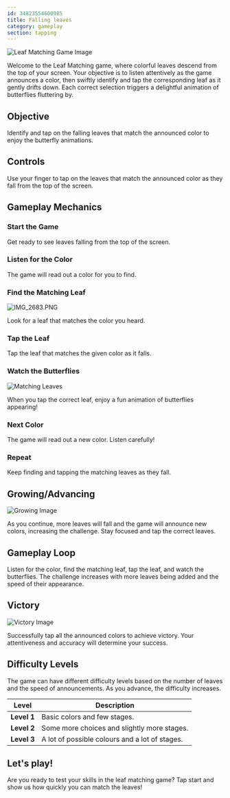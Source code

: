 ```yaml
---
id: 34823554600985
title: Falling leaves
category: gameplay
section: tapping
---
```

![Leaf Matching Game Image](https://help.studycat.com/hc/article_attachments/34975872015385)

Welcome to the Leaf Matching game, where colorful leaves descend from the top of your screen. Your objective is to listen attentively as the game announces a color, then swiftly identify and tap the corresponding leaf as it gently drifts down. Each correct selection triggers a delightful animation of butterflies fluttering by.

## Objective

Identify and tap on the falling leaves that match the announced color to enjoy the butterfly animations.

## Controls

Use your finger to tap on the leaves that match the announced color as they fall from the top of the screen.

## Gameplay Mechanics

### Start the Game

Get ready to see leaves falling from the top of the screen.

### Listen for the Color

The game will read out a color for you to find.

### Find the Matching Leaf

![IMG_2683.PNG](https://help.studycat.com/hc/article_attachments/34823542330905)

Look for a leaf that matches the color you heard.

### Tap the Leaf

Tap the leaf that matches the given color as it falls.

### Watch the Butterflies

![Matching Leaves](https://help.studycat.com/hc/article_attachments/34975872017177)

When you tap the correct leaf, enjoy a fun animation of butterflies appearing!

### Next Color

The game will read out a new color. Listen carefully!

### Repeat

Keep finding and tapping the matching leaves as they fall.

## Growing/Advancing

![Growing Image](https://help.studycat.com/hc/article_attachments/34918104076185)

As you continue, more leaves will fall and the game will announce new colors, increasing the challenge. Stay focused and tap the correct leaves.

## Gameplay Loop

Listen for the color, find the matching leaf, tap the leaf, and watch the butterflies. The challenge increases with more leaves being added and the speed of their appearance.

## Victory

![Victory Image](https://help.studycat.com/hc/article_attachments/34918075320217)

Successfully tap all the announced colors to achieve victory. Your attentiveness and accuracy will determine your success.

## Difficulty Levels

The game can have different difficulty levels based on the number of leaves and the speed of announcements. As you advance, the difficulty increases.

| Level | Description |
| --- | --- |
| **Level 1** | Basic colors and few stages. |
| **Level 2** | Some more choices and slightly more stages. |
| **Level 3** | A lot of possible colours and a lot of stages. |

## Let's play!

Are you ready to test your skills in the leaf matching game? Tap start and show us how quickly you can match the leaves!